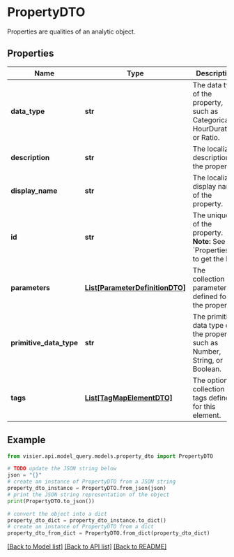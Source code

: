 # PropertyDTO

Properties are qualities of an analytic object.

## Properties

Name | Type | Description | Notes
------------ | ------------- | ------------- | -------------
**data_type** | **str** | The data type of the property, such as Categorical, HourDuration, or Ratio. | [optional] 
**description** | **str** | The localized description of the property. | [optional] 
**display_name** | **str** | The localized display name of the property. | [optional] 
**id** | **str** | The unique ID of the property.  **Note:** See &#x60;Properties&#x60; to get the ID. | [optional] 
**parameters** | [**List[ParameterDefinitionDTO]**](ParameterDefinitionDTO.md) | The collection of parameters defined for the property. | [optional] 
**primitive_data_type** | **str** | The primitive data type of the property, such as Number, String, or Boolean. | [optional] 
**tags** | [**List[TagMapElementDTO]**](TagMapElementDTO.md) | The optional collection of tags defined for this element. | [optional] 

## Example

```python
from visier.api.model_query.models.property_dto import PropertyDTO

# TODO update the JSON string below
json = "{}"
# create an instance of PropertyDTO from a JSON string
property_dto_instance = PropertyDTO.from_json(json)
# print the JSON string representation of the object
print(PropertyDTO.to_json())

# convert the object into a dict
property_dto_dict = property_dto_instance.to_dict()
# create an instance of PropertyDTO from a dict
property_dto_from_dict = PropertyDTO.from_dict(property_dto_dict)
```
[[Back to Model list]](../README.md#documentation-for-models) [[Back to API list]](../README.md#documentation-for-api-endpoints) [[Back to README]](../README.md)


